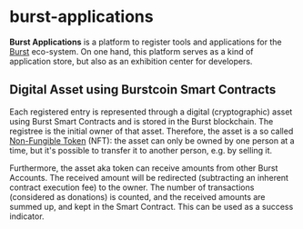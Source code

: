 # burst-applications

__Burst Applications__ is a platform to register tools and applications for the [Burst](https://www.burst-coin.org/) eco-system. 
On one hand, this platform serves as a kind of application store, but also as an exhibition center for developers. 

## Digital Asset using Burstcoin Smart Contracts

Each registered entry is represented through a digital (cryptographic) asset using Burst Smart Contracts and is stored in the 
Burst blockchain. The registree is the initial owner of that asset. Therefore, the asset is a so called [Non-Fungible Token](https://en.wikipedia.org/wiki/Non-fungible_token) (NFT):
the asset can only be owned by one person at a time, but it's possible to transfer it to another person, e.g. by selling it.

Furthermore, the asset aka token can receive amounts from other Burst Accounts. The received amount will be redirected 
(subtracting an inherent contract execution fee) to the owner. The number of transactions (considered as donations) 
is counted, and the received amounts are summed up, and kept in the Smart Contract. This can be used as a success indicator. 
